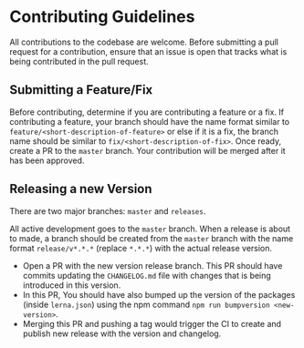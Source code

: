 # Contributing Guidelines

All contributions to the codebase are welcome.
Before submitting a pull request for a contribution, ensure that an issue is open that
tracks what is being contributed in the pull request.

## Submitting a Feature/Fix
Before contributing, determine if you are contributing a feature or a fix.
If contributing a feature, your branch should have the name format similar to `feature/<short-description-of-feature>` or
else if it is a fix, the branch name should be similar to `fix/<short-description-of-fix>`. Once ready, create a PR to the 
`master` branch. Your contribution will be merged after it has been approved.

## Releasing a new Version
There are two major branches: `master` and `releases`. 

All active development goes to the `master` branch. When a release is about to made, a branch should be created from the 
`master` branch with the name format `release/v*.*.*` (replace `*.*.*`) with the actual release version.

- Open a PR with the new version release branch. This PR should have commits updating the `CHANGELOG.md` file with changes 
that is being introduced in this version.
- In this PR, You should have also bumped up the version of the packages (inside `lerna.json`) using the npm command 
`npm run bumpversion <new-version>`.
- Merging this PR and pushing a tag would trigger the CI to create and publish new release with the version and changelog.

